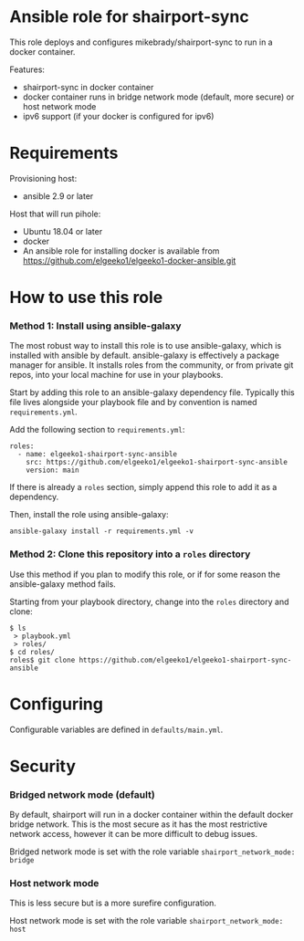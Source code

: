 # Ansible role for shairport-sync
This role deploys and configures mikebrady/shairport-sync to
run in a docker container.

Features:
- shairport-sync in docker container
- docker container runs in bridge network mode (default, more secure) or host network mode
- ipv6 support (if your docker is configured for ipv6)

# Requirements
Provisioning host:
- ansible 2.9 or later

Host that will run pihole:
- Ubuntu 18.04 or later
- docker
 - An ansible role for installing docker is available from https://github.com/elgeeko1/elgeeko1-docker-ansible.git

# How to use this role
### Method 1: Install using ansible-galaxy

The most robust way to install this role is to use ansible-galaxy,
which is installed with ansible by default. ansible-galaxy is effectively a package manager for ansible. It installs roles
from the community, or from private git repos, into your local machine for use in your playbooks.

Start by adding this role to an ansible-galaxy dependency file. Typically this file lives alongside your playbook file and by convention is named `requirements.yml`.

Add the following section to `requirements.yml`:

```
roles:
  - name: elgeeko1-shairport-sync-ansible
    src: https://github.com/elgeeko1/elgeeko1-shairport-sync-ansible
    version: main
```

If there is already a `roles` section, simply append this role to
add it as a dependency.

Then, install the role using ansible-galaxy:

`ansible-galaxy install -r requirements.yml -v`

### Method 2: Clone this repository into a `roles` directory

Use this method if you plan to modify this role, or if for some
reason the ansible-galaxy method fails.

Starting from your playbook directory, change into the `roles`
directory and clone:

```
$ ls
 > playbook.yml
 > roles/
$ cd roles/
roles$ git clone https://github.com/elgeeko1/elgeeko1-shairport-sync-ansible
```

# Configuring
Configurable variables are defined in `defaults/main.yml`.

# Security

### Bridged network mode (default)
By default, shairport will run in a docker container within the default docker bridge network.
This is the most secure as it has the most restrictive network access, however it can be more difficult to debug issues.

Bridged network mode is set with the role variable
`shairport_network_mode: bridge`

### Host network mode
This is less secure but is a more surefire configuration.

Host network mode is set with the role variable
`shairport_network_mode: host`
